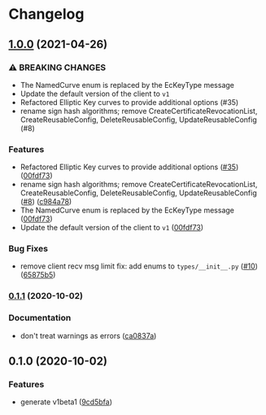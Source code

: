# Changelog

## [1.0.0](https://www.github.com/googleapis/python-security-private-ca/compare/v0.1.1...v1.0.0) (2021-04-26)


### ⚠ BREAKING CHANGES

* The NamedCurve enum is replaced by the EcKeyType message
* Update the default version of the client to `v1`
* Refactored Elliptic Key curves to provide additional options (#35)
* rename sign hash algorithms; remove CreateCertificateRevocationList, CreateReusableConfig, DeleteReusableConfig, UpdateReusableConfig (#8)

### Features

* Refactored Elliptic Key curves to provide additional options ([#35](https://www.github.com/googleapis/python-security-private-ca/issues/35)) ([00fdf73](https://www.github.com/googleapis/python-security-private-ca/commit/00fdf733e93014975b1afee738623e419de5e433))
* rename sign hash algorithms; remove CreateCertificateRevocationList, CreateReusableConfig, DeleteReusableConfig, UpdateReusableConfig ([#8](https://www.github.com/googleapis/python-security-private-ca/issues/8)) ([c984a78](https://www.github.com/googleapis/python-security-private-ca/commit/c984a7868b5a990d7ef02fd3894aa94ca913a308))
* The NamedCurve enum is replaced by the EcKeyType message ([00fdf73](https://www.github.com/googleapis/python-security-private-ca/commit/00fdf733e93014975b1afee738623e419de5e433))
* Update the default version of the client to `v1` ([00fdf73](https://www.github.com/googleapis/python-security-private-ca/commit/00fdf733e93014975b1afee738623e419de5e433))


### Bug Fixes

* remove client recv msg limit fix: add enums to `types/__init__.py` ([#10](https://www.github.com/googleapis/python-security-private-ca/issues/10)) ([65875b5](https://www.github.com/googleapis/python-security-private-ca/commit/65875b5cf12a6e1c46e53048f7395dea4297c05a))

### [0.1.1](https://www.github.com/googleapis/python-security-private-ca/compare/v0.1.0...v0.1.1) (2020-10-02)


### Documentation

* don't treat warnings as errors ([ca0837a](https://www.github.com/googleapis/python-security-private-ca/commit/ca0837a9798d0bf6f3c93dcc003aa38f86eddd5c))

## 0.1.0 (2020-10-02)


### Features

* generate v1beta1 ([9cd5bfa](https://www.github.com/googleapis/python-security-private-ca/commit/9cd5bfaee208396ca5b27590bf09c05ad372d953))
